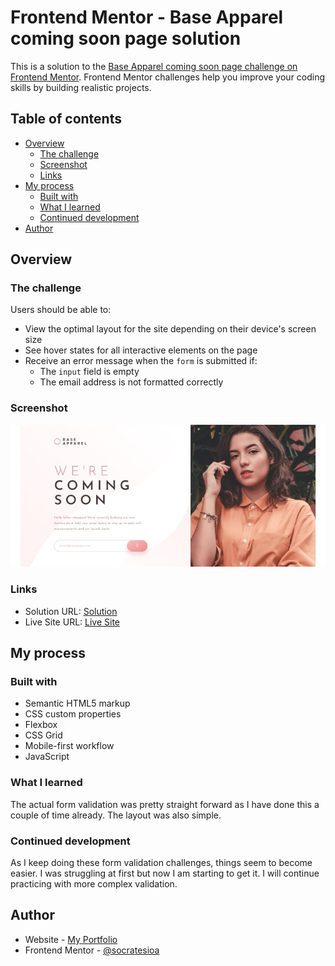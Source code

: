 # Frontend Mentor - Base Apparel coming soon page solution

This is a solution to the [Base Apparel coming soon page challenge on Frontend Mentor](https://www.frontendmentor.io/challenges/base-apparel-coming-soon-page-5d46b47f8db8a7063f9331a0). Frontend Mentor challenges help you improve your coding skills by building realistic projects.

## Table of contents

- [Overview](#overview)
  - [The challenge](#the-challenge)
  - [Screenshot](#screenshot)
  - [Links](#links)
- [My process](#my-process)
  - [Built with](#built-with)
  - [What I learned](#what-i-learned)
  - [Continued development](#continued-development)
- [Author](#author)

## Overview

### The challenge

Users should be able to:

- View the optimal layout for the site depending on their device's screen size
- See hover states for all interactive elements on the page
- Receive an error message when the `form` is submitted if:
  - The `input` field is empty
  - The email address is not formatted correctly

### Screenshot

![](./images/screenshot.jpg)

### Links

- Solution URL: [Solution](https://github.com/socratesioa/base-apparel)
- Live Site URL: [Live Site](https://socratesioa.github.io/base-apparel)

## My process

### Built with

- Semantic HTML5 markup
- CSS custom properties
- Flexbox
- CSS Grid
- Mobile-first workflow
- JavaScript

### What I learned

The actual form validation was pretty straight forward as I have done this a couple of time already. The layout was also simple.

### Continued development

As I keep doing these form validation challenges, things seem to become easier. I was struggling at first but now I am starting to get it. I will continue practicing with more complex validation.

## Author

- Website - [My Portfolio](https://portfolio.thisissocrates.com)
- Frontend Mentor - [@socratesioa](https://www.frontendmentor.io/profile/socratesioa)
